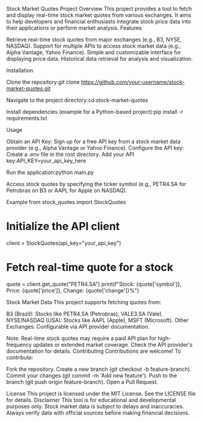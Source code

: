 Stock Market Quotes Project
Overview
This project provides a tool to fetch and display real-time stock market quotes from various exchanges. It aims to help developers and financial enthusiasts integrate stock price data into their applications or perform market analysis.
Features

Retrieve real-time stock quotes from major exchanges (e.g., B3, NYSE, NASDAQ).
Support for multiple APIs to access stock market data (e.g., Alpha Vantage, Yahoo Finance).
Simple and customizable interface for displaying price data.
Historical data retrieval for analysis and visualization.

Installation

Clone the repository:git clone https://github.com/your-username/stock-market-quotes.git


Navigate to the project directory:cd stock-market-quotes


Install dependencies (example for a Python-based project):pip install -r requirements.txt



Usage

Obtain an API Key: Sign up for a free API key from a stock market data provider (e.g., Alpha Vantage or Yahoo Finance).
Configure the API key:
Create a .env file in the root directory.
Add your API key:API_KEY=your_api_key_here




Run the application:python main.py


Access stock quotes by specifying the ticker symbol (e.g., PETR4.SA for Petrobras on B3 or AAPL for Apple on NASDAQ).

Example
from stock_quotes import StockQuotes

# Initialize the API client
client = StockQuotes(api_key="your_api_key")

# Fetch real-time quote for a stock
quote = client.get_quote("PETR4.SA")
print(f"Stock: {quote['symbol']}, Price: {quote['price']}, Change: {quote['change']}%")

Stock Market Data
This project supports fetching quotes from:

B3 (Brazil): Stocks like PETR4.SA (Petrobras), VALE3.SA (Vale).
NYSE/NASDAQ (USA): Stocks like AAPL (Apple), MSFT (Microsoft).
Other Exchanges: Configurable via API provider documentation.

Note: Real-time stock quotes may require a paid API plan for high-frequency updates or extended market coverage. Check the API provider's documentation for details.
Contributing
Contributions are welcome! To contribute:

Fork the repository.
Create a new branch (git checkout -b feature-branch).
Commit your changes (git commit -m 'Add new feature').
Push to the branch (git push origin feature-branch).
Open a Pull Request.

License
This project is licensed under the MIT License. See the LICENSE file for details.
Disclaimer
This tool is for educational and developmental purposes only. Stock market data is subject to delays and inaccuracies. Always verify data with official sources before making financial decisions.
